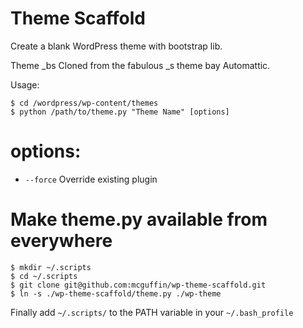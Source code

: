 Theme Scaffold
==============

Create a blank WordPress theme with bootstrap lib.

Theme _bs Cloned from the fabulous _s theme bay Automattic.

Usage:
```
$ cd /wordpress/wp-content/themes
$ python /path/to/theme.py "Theme Name" [options]
```
# options: #
- `--force`         Override existing plugin

# Make theme.py available from everywhere #
```
$ mkdir ~/.scripts
$ cd ~/.scripts
$ git clone git@github.com:mcguffin/wp-theme-scaffold.git
$ ln -s ./wp-theme-scaffold/theme.py ./wp-theme
```

Finally add `~/.scripts/` to the PATH variable in your `~/.bash_profile`

